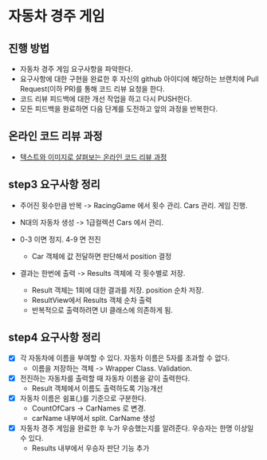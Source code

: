 # 자동차 경주 게임
## 진행 방법
* 자동차 경주 게임 요구사항을 파악한다.
* 요구사항에 대한 구현을 완료한 후 자신의 github 아이디에 해당하는 브랜치에 Pull Request(이하 PR)를 통해 코드 리뷰 요청을 한다.
* 코드 리뷰 피드백에 대한 개선 작업을 하고 다시 PUSH한다.
* 모든 피드백을 완료하면 다음 단계를 도전하고 앞의 과정을 반복한다.

## 온라인 코드 리뷰 과정
* [텍스트와 이미지로 살펴보는 온라인 코드 리뷰 과정](https://github.com/next-step/nextstep-docs/tree/master/codereview)

## step3 요구사항 정리
* 주어진 횟수만큼 반복 -> RacingGame 에서 횟수 관리. Cars 관리. 게임 진행.
* N대의 자동차 생성 -> 1급컬렉션 Cars 에서 관리.
* 0-3 이면 정지. 4-9 면 전진
    * Car 객체에 값 전달하면 판단해서 position 결정
    
* 결과는 한번에 출력 -> Results 객체에 각 횟수별로 저장.
    * Result 객체는 1회에 대한 결과를 저장.  position 순차 저장.
    * ResultView에서 Results 객체 순차 출력
    * 반복적으로 출력하려면 UI 클래스에 의존하게 됨.
    
## step4 요구사항 정리
* [x] 각 자동차에 이름을 부여할 수 있다. 자동차 이름은 5자를 초과할 수 없다.
    * 이름을 저장하는 객체 -> Wrapper Class. Validation.
* [x] 전진하는 자동차를 출력할 때 자동차 이름을 같이 출력한다.
    * Result 객체에서 이름도 출력하도록 기능개선 
* [x] 자동차 이름은 쉼표(,)를 기준으로 구분한다.
    * CountOfCars -> CarNames 로 변경.
    * carName 내부에서 split. CarName 생성
* [x] 자동차 경주 게임을 완료한 후 누가 우승했는지를 알려준다. 우승자는 한명 이상일 수 있다.
    * Results 내부에서 우승자 판단 기능 추가